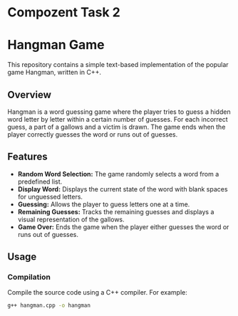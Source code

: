 # Compozent Task 2
# Hangman Game

This repository contains a simple text-based implementation of the popular game Hangman, written in C++.

## Overview

Hangman is a word guessing game where the player tries to guess a hidden word letter by letter within a certain number of guesses. For each incorrect guess, a part of a gallows and a victim is drawn. The game ends when the player correctly guesses the word or runs out of guesses.

## Features

- **Random Word Selection:** The game randomly selects a word from a predefined list.
- **Display Word:** Displays the current state of the word with blank spaces for unguessed letters.
- **Guessing:** Allows the player to guess letters one at a time.
- **Remaining Guesses:** Tracks the remaining guesses and displays a visual representation of the gallows.
- **Game Over:** Ends the game when the player either guesses the word or runs out of guesses.

## Usage

### Compilation

Compile the source code using a C++ compiler. For example:

```bash
g++ hangman.cpp -o hangman
